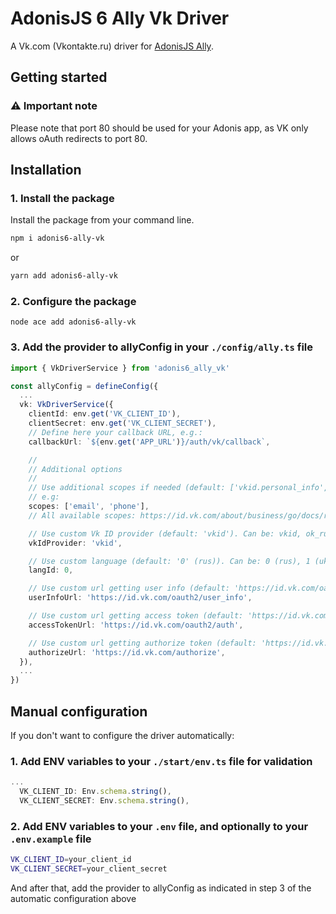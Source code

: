 # AdonisJS 6 Ally Vk Driver

A Vk.com (Vkontakte.ru) driver for [AdonisJS Ally](https://docs.adonisjs.com/guides/social-auth).

## Getting started

### ⚠️ Important note 

Please note that port 80 should be used for your Adonis app, as VK only allows oAuth redirects to port 80.


## Installation

### 1. Install the package

Install the package from your command line.

```bash
npm i adonis6-ally-vk
```
or
```bash
yarn add adonis6-ally-vk
```

### 2. Configure the package

```
node ace add adonis6-ally-vk
```

### 3. Add the provider to allyConfig in your `./config/ally.ts` file

```typescript
import { VkDriverService } from 'adonis6_ally_vk'

const allyConfig = defineConfig({
  ...
  vk: VkDriverService({
    clientId: env.get('VK_CLIENT_ID'),
    clientSecret: env.get('VK_CLIENT_SECRET'),
    // Define here your callback URL, e.g.:
    callbackUrl: `${env.get('APP_URL')}/auth/vk/callback`,

    //
    // Additional options
    //
    // Use additional scopes if needed (default: ['vkid.personal_info', 'email'])
    // e.g:
    scopes: ['email', 'phone'],
    // All available scopes: https://id.vk.com/about/business/go/docs/ru/vkid/latest/vk-id/connection/work-with-user-info/scopes

    // Use custom Vk ID provider (default: 'vkid'). Can be: vkid, ok_ru, mail_ru
    vkIdProvider: 'vkid',

    // Use custom language (default: '0' (rus)). Can be: 0 (rus), 1 (ukr), 3 (eng), 4 (spa), 6 (german), 15 (pol), 16 (fra), 82 (turkey)
    langId: 0,

    // Use custom url getting user info (default: 'https://id.vk.com/oauth2/user_info'):
    userInfoUrl: 'https://id.vk.com/oauth2/user_info',

    // Use custom url getting access token (default: 'https://id.vk.com/oauth2/auth') e.g.:
    accessTokenUrl: 'https://id.vk.com/oauth2/auth',

    // Use custom url getting authorize token (default: 'https://id.vk.com/authorize') e.g.:
    authorizeUrl: 'https://id.vk.com/authorize',
  }),
  ...
})
```


## Manual configuration

If you don't want to configure the driver automatically:

### 1. Add ENV variables to your `./start/env.ts` file for validation

```typescript
...
  VK_CLIENT_ID: Env.schema.string(),
  VK_CLIENT_SECRET: Env.schema.string(),
```

### 2. Add ENV variables to your `.env` file, and optionally to your `.env.example` file

```bash
VK_CLIENT_ID=your_client_id
VK_CLIENT_SECRET=your_client_secret
```

And after that, add the provider to allyConfig as indicated in step 3 of the automatic configuration above